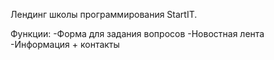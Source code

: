 Лендинг школы программирования StartIT.

Функции:
-Форма для задания вопросов 
-Новостная лента 
-Информация + контакты